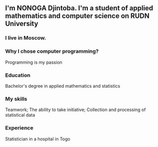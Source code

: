 ## I'm NONOGA Djintoba. I'm a student of applied mathematics and computer science on RUDN University

### I live in Moscow.


### Why I chose computer programming?

Programming is my passion

### Education 
Bachelor's degree in applied mathematics and statistics

### My skills
Teamwork;
The ability to take initiative;
Collection and processing of statistical data

### Experience
Statistician in a hospital in Togo

<!---
Djintoba/Djintoba is a ✨ special ✨ repository because its `README.md` (this file) appears on your GitHub profile.
You can click the Preview link to take a look at your changes.
--->
